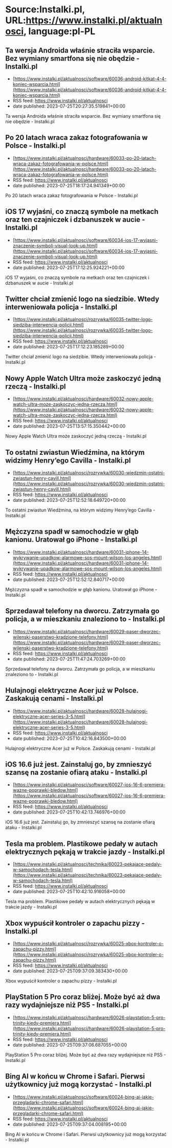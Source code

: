 # Source:Instalki.pl, URL:https://www.instalki.pl/aktualnosci, language:pl-PL

## Ta wersja Androida właśnie straciła wsparcie. Bez wymiany smartfona się nie obędzie - Instalki.pl
 - [https://www.instalki.pl/aktualnosci/software/60036-android-kitkat-4-4-koniec-wsparcia.html](https://www.instalki.pl/aktualnosci/software/60036-android-kitkat-4-4-koniec-wsparcia.html)
 - RSS feed: https://www.instalki.pl/aktualnosci
 - date published: 2023-07-25T20:27:35.519841+00:00

Ta wersja Androida właśnie straciła wsparcie. Bez wymiany smartfona się nie obędzie - Instalki.pl

## Po 20 latach wraca zakaz fotografowania w Polsce - Instalki.pl
 - [https://www.instalki.pl/aktualnosci/hardware/60033-po-20-latach-wraca-zakaz-fotografowania-w-polsce.html](https://www.instalki.pl/aktualnosci/hardware/60033-po-20-latach-wraca-zakaz-fotografowania-w-polsce.html)
 - RSS feed: https://www.instalki.pl/aktualnosci
 - date published: 2023-07-25T18:17:24.941349+00:00

Po 20 latach wraca zakaz fotografowania w Polsce - Instalki.pl

## iOS 17 wyjaśni, co znaczą symbole na metkach oraz ten czajniczek i dzbanuszek w aucie - Instalki.pl
 - [https://www.instalki.pl/aktualnosci/software/60034-ios-17-wyjasni-znaczenie-symboli-visual-look-up.html](https://www.instalki.pl/aktualnosci/software/60034-ios-17-wyjasni-znaczenie-symboli-visual-look-up.html)
 - RSS feed: https://www.instalki.pl/aktualnosci
 - date published: 2023-07-25T17:12:25.924221+00:00

iOS 17 wyjaśni, co znaczą symbole na metkach oraz ten czajniczek i dzbanuszek w aucie - Instalki.pl

## Twitter chciał zmienić logo na siedzibie. Wtedy interweniowała policja - Instalki.pl
 - [https://www.instalki.pl/aktualnosci/rozrywka/60035-twitter-logo-siedziba-interwencja-policji.html](https://www.instalki.pl/aktualnosci/rozrywka/60035-twitter-logo-siedziba-interwencja-policji.html)
 - RSS feed: https://www.instalki.pl/aktualnosci
 - date published: 2023-07-25T17:12:23.185289+00:00

Twitter chciał zmienić logo na siedzibie. Wtedy interweniowała policja - Instalki.pl

## Nowy Apple Watch Ultra może zaskoczyć jedną rzeczą - Instalki.pl
 - [https://www.instalki.pl/aktualnosci/hardware/60032-nowy-apple-watch-ultra-moze-zaskoczyc-jedna-rzecza.html](https://www.instalki.pl/aktualnosci/hardware/60032-nowy-apple-watch-ultra-moze-zaskoczyc-jedna-rzecza.html)
 - RSS feed: https://www.instalki.pl/aktualnosci
 - date published: 2023-07-25T13:57:15.350442+00:00

Nowy Apple Watch Ultra może zaskoczyć jedną rzeczą - Instalki.pl

## To ostatni zwiastun Wiedźmina, na którym widzimy Henry’ego Cavilla - Instalki.pl
 - [https://www.instalki.pl/aktualnosci/rozrywka/60030-wiedzmin-ostatni-zwiastun-henry-cavill.html](https://www.instalki.pl/aktualnosci/rozrywka/60030-wiedzmin-ostatni-zwiastun-henry-cavill.html)
 - RSS feed: https://www.instalki.pl/aktualnosci
 - date published: 2023-07-25T12:52:18.649720+00:00

To ostatni zwiastun Wiedźmina, na którym widzimy Henry’ego Cavilla - Instalki.pl

## Mężczyzna spadł w samochodzie w głąb kanionu. Uratował go iPhone - Instalki.pl
 - [https://www.instalki.pl/aktualnosci/hardware/60031-iphone-14-wykrywanie-upadkow-alarmowe-sos-mount-wilson-los-angeles.html](https://www.instalki.pl/aktualnosci/hardware/60031-iphone-14-wykrywanie-upadkow-alarmowe-sos-mount-wilson-los-angeles.html)
 - RSS feed: https://www.instalki.pl/aktualnosci
 - date published: 2023-07-25T12:52:12.840717+00:00

Mężczyzna spadł w samochodzie w głąb kanionu. Uratował go iPhone - Instalki.pl

## Sprzedawał telefony na dworcu. Zatrzymała go policja, a w mieszkaniu znaleziono to - Instalki.pl
 - [https://www.instalki.pl/aktualnosci/hardware/60029-paser-dworzec-wilenski-paserstwo-kradzione-telefony.html](https://www.instalki.pl/aktualnosci/hardware/60029-paser-dworzec-wilenski-paserstwo-kradzione-telefony.html)
 - RSS feed: https://www.instalki.pl/aktualnosci
 - date published: 2023-07-25T11:47:24.703269+00:00

Sprzedawał telefony na dworcu. Zatrzymała go policja, a w mieszkaniu znaleziono to - Instalki.pl

## Hulajnogi elektryczne Acer już w Polsce. Zaskakują cenami - Instalki.pl
 - [https://www.instalki.pl/aktualnosci/hardware/60028-hulajnogi-elektryczne-acer-series-3-5.html](https://www.instalki.pl/aktualnosci/hardware/60028-hulajnogi-elektryczne-acer-series-3-5.html)
 - RSS feed: https://www.instalki.pl/aktualnosci
 - date published: 2023-07-25T10:42:16.843500+00:00

Hulajnogi elektryczne Acer już w Polsce. Zaskakują cenami - Instalki.pl

## iOS 16.6 już jest. Zainstaluj go, by zmnieszyć szansę na zostanie ofiarą ataku - Instalki.pl
 - [https://www.instalki.pl/aktualnosci/software/60027-ios-16-6-premiera-wazne-poprawki-bledow.html](https://www.instalki.pl/aktualnosci/software/60027-ios-16-6-premiera-wazne-poprawki-bledow.html)
 - RSS feed: https://www.instalki.pl/aktualnosci
 - date published: 2023-07-25T10:42:13.746976+00:00

iOS 16.6 już jest. Zainstaluj go, by zmnieszyć szansę na zostanie ofiarą ataku - Instalki.pl

## Tesla ma problem. Plastikowe pedały w autach elektrycznych pękają w trakcie jazdy - Instalki.pl
 - [https://www.instalki.pl/aktualnosci/technika/60023-pekajace-pedaly-w-samochodach-tesla.html](https://www.instalki.pl/aktualnosci/technika/60023-pekajace-pedaly-w-samochodach-tesla.html)
 - RSS feed: https://www.instalki.pl/aktualnosci
 - date published: 2023-07-25T10:42:10.916058+00:00

Tesla ma problem. Plastikowe pedały w autach elektrycznych pękają w trakcie jazdy - Instalki.pl

## Xbox wypuścił kontroler o zapachu pizzy - Instalki.pl
 - [https://www.instalki.pl/aktualnosci/rozrywka/60025-xbox-kontroler-o-zapachu-pizzy.html](https://www.instalki.pl/aktualnosci/rozrywka/60025-xbox-kontroler-o-zapachu-pizzy.html)
 - RSS feed: https://www.instalki.pl/aktualnosci
 - date published: 2023-07-25T09:37:09.383430+00:00

Xbox wypuścił kontroler o zapachu pizzy - Instalki.pl

## PlayStation 5 Pro coraz bliżej. Może być aż dwa razy wydajniejsze niż PS5 - Instalki.pl
 - [https://www.instalki.pl/aktualnosci/hardware/60026-playstation-5-pro-trinity-kiedy-premiera.html](https://www.instalki.pl/aktualnosci/hardware/60026-playstation-5-pro-trinity-kiedy-premiera.html)
 - RSS feed: https://www.instalki.pl/aktualnosci
 - date published: 2023-07-25T09:37:06.687055+00:00

PlayStation 5 Pro coraz bliżej. Może być aż dwa razy wydajniejsze niż PS5 - Instalki.pl

## Bing AI w końcu w Chrome i Safari. Pierwsi użytkownicy już mogą korzystać - Instalki.pl
 - [https://www.instalki.pl/aktualnosci/software/60024-bing-ai-jakie-przegladarki-chrome-safari.html](https://www.instalki.pl/aktualnosci/software/60024-bing-ai-jakie-przegladarki-chrome-safari.html)
 - RSS feed: https://www.instalki.pl/aktualnosci
 - date published: 2023-07-25T09:37:04.008195+00:00

Bing AI w końcu w Chrome i Safari. Pierwsi użytkownicy już mogą korzystać - Instalki.pl

